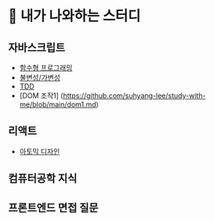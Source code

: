 # 📅 내가 나와하는 스터디

## 자바스크립트
- [함수형 프로그래밍](https://github.com/suhyang-lee/study-with-me/blob/main/functionProgramming.md)
- [불변성/가변성](https://github.com/suhyang-lee/study-with-me/blob/main/type.md)
- [TDD](https://github.com/suhyang-lee/study-with-me/blob/main/tdd.md)
- [DOM 조작1] (https://github.com/suhyang-lee/study-with-me/blob/main/dom1.md)
## 리액트
- [아토믹 디자인](https://github.com/suhyang-lee/study-with-me/blob/main/atomic.md)
## 컴퓨터공학 지식
## 프론트엔드 면접 질문



